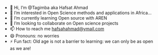 - 👋 Hi, I’m @Tagimba aka Hafsat Ahmad
- 👀 I’m interested in Open Science methods and applications in Africa...
- 🌱 I’m currently learning Open source with AREN
- 💞️ I’m looking to collaborate on Open science projects
- 📫 How to reach me hafsahahmad@ymail.com
- 😄 Pronouns: no worries
- ⚡ Fun fact: Old age is not a barrier to learning: we can only be as open as we are!

<!---
Tagimba/Tagimba is a ✨ special ✨ repository because its `README.md` (this file) appears on your GitHub profile.
You can click the Preview link to take a look at your changes.
--->
